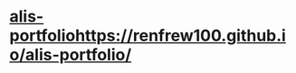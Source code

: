 # [alis-portfolio](https://renfrew100.github.io/alis-portfolio/)https://renfrew100.github.io/alis-portfolio/

